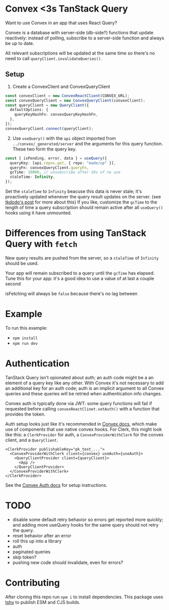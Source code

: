 # Convex <3s TanStack Query

Want to use Convex in an app that uses React Query?

Convex is a database with server-side (db-side?) functions that update reactively: instead of polling,
subscribe to a server-side function and always be up to date.

All relevant subscriptions will be updated at the same time so there's no need to call `queryClient.invalidateQueries()`.

## Setup

1. Create a ConvexClient and ConvexQueryClient

```ts
const convexClient = new ConvexReactClient(CONVEX_URL);
const convexQueryClient = new ConvexQueryClient(convexClient);
const queryClient = new QueryClient({
  defaultOptions: {
    queryKeyHashFn: convexQueryKeyHashFn,
  },
});
convexQueryClient.connect(queryClient);
```

2. Use `useQuery()` with the `api` object imported from `../convex/_generated/server` and the arguments for this query function.
   These two form the query key.

```ts
const { isPending, error, data } = useQuery({
  queryKey: [api.repos.get, { repo: "made/up" }],
  queryFn: convexQueryClient.queryFn,
  gcTime: 10000, // unsubscribe after 10s of no use
  staleTime: Infinity,
});
```

Set the `staleTime` to `Infinity` beacuse this data is never stale; it's proactively updated whenever the query result updates on the server. (see [tkdodo's post](https://tkdodo.eu/blog/using-web-sockets-with-react-query#increasing-staletime)
for more about this)
If you like, customize the `gcTime` to the length of time a query subscription should remain active after all `useQuery()` hooks using it have unmounted.

# Differences from using TanStack Query with `fetch`

New query results are pushed from the server, so a `staleTime` of `Infinity` should be used.

Your app will remain subscribed to a query until the `gcTime` has elapsed. Tune this for your app: it's a good idea to
use a value of at last a couple second

isFetching will always be `false` because there's no lag between

# Example

To run this example:

- `npm install`
- `npm run dev`

# Authentication

TanStack Query isn't opionated about auth; an auth code might be a an element of a query key like any other.
With Convex it's not necessary to add an additional key for an auth code; auth is an implicit argument to all
Convex queries and these queries will be retried when authentication info changes.

Convex auth is typically done via JWT: some query functions will fail if requested before calling `convexReactClinet.setAuth()` with a function that
provides the token.

Auth setup looks just like it's recommended in [Convex docs](https://docs.convex.dev/auth), which make use of components that use native convex hooks.
For Clerk, this might look like this: a `ClerkProvider` for auth, a `ConvexProviderWithClerk` for the convex client, and a `QueryClient`.

```
<ClerkProvider publishableKey="pk_test_...">
  <ConvexProviderWithClerk client={convex} useAuth={useAuth}>
    <QueryClientProvider client={queryClient}>
      <App />
    </QueryClientProvider>
  </ConvexProviderWithClerk>
</ClerkProvider>
```

See the [Convex Auth docs](https://docs.convex.dev/auth) for setup instructions.

# TODO

- disable some default retry behavior so errors get reported more quickly; and adding more useQuery hooks for the same query should not retry the query.
- reset behavior after an error
- roll this up into a library
- auth
- paginated queries
- skip token?
- pushing new code should invalidate, even for errors?

# Contributing

After cloning this repo run `npm i` to install dependencies.
This package uses [tshy](https://github.com/isaacs/tshy) to publish ESM and CJS builds.
